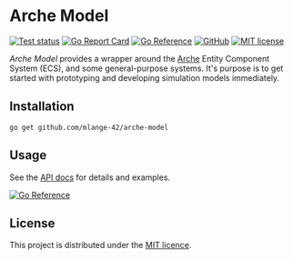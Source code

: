 # Arche Model

[![Test status](https://img.shields.io/github/actions/workflow/status/mlange-42/arche-model/tests.yml?branch=main&label=Tests&logo=github)](https://github.com/mlange-42/arche-model/actions/workflows/tests.yml)
[![Go Report Card](https://goreportcard.com/badge/github.com/mlange-42/arche-model)](https://goreportcard.com/report/github.com/mlange-42/arche-model)
[![Go Reference](https://pkg.go.dev/badge/github.com/mlange-42/arche-model.svg)](https://pkg.go.dev/github.com/mlange-42/arche-model)
[![GitHub](https://img.shields.io/badge/github-repo-blue?logo=github)](https://github.com/mlange-42/arche-model)
[![MIT license](https://img.shields.io/github/license/mlange-42/arche-model)](https://github.com/mlange-42/arche-model/blob/main/LICENSE)

*Arche Model* provides a wrapper around the [Arche](https://github.com/mlange-42/arche) Entity Component System (ECS),
and some general-purpose systems.
It's purpose is to get started with prototyping and developing simulation models immediately.

## Installation

```
go get github.com/mlange-42/arche-model
```

## Usage

See the [API docs](https://pkg.go.dev/github.com/mlange-42/arche-model) for details and examples.

[![Go Reference](https://pkg.go.dev/badge/github.com/mlange-42/arche-model.svg)](https://pkg.go.dev/github.com/mlange-42/arche-model)

## License

This project is distributed under the [MIT licence](./LICENSE).
